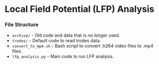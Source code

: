 # Local Field Potential (LFP) Analysis

### File Structure
- `archive/` - Old code and data that is no longer used.
- `trodes/` - Default code to read trodes data.
- `convert_to_mp4.sh` - Bash script to convert .h264 video files to .mp4 files.
- `lfp_analysis.py` - Main code to run LFP analysis.
